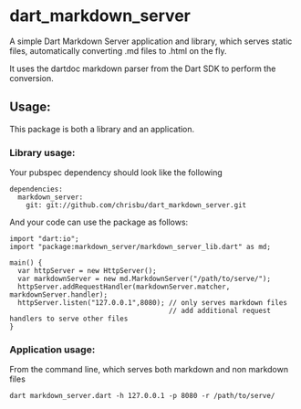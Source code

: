 dart_markdown_server
====================

A simple Dart Markdown Server application and library, which serves static files, 
automatically converting .md files to .html on the fly.

It uses the dartdoc markdown parser from the Dart SDK to perform the conversion.

## Usage:
This package is both a library and an application.  

### Library usage:
Your pubspec dependency should look like the following
    
    dependencies:
      markdown_server:
        git: git://github.com/chrisbu/dart_markdown_server.git

And your code can use the package as follows:
   
    import "dart:io";
    import "package:markdown_server/markdown_server_lib.dart" as md;
    
    main() {
      var httpServer = new HttpServer();
      var markdownServer = new md.MarkdownServer("/path/to/serve/");
      httpServer.addRequestHandler(markdownServer.matcher, markdownServer.handler);
      httpServer.listen("127.0.0.1",8080); // only serves markdown files
                                           // add additional request handlers to serve other files                                           
    }
    
### Application usage:

From the command line, which serves both markdown and non markdown files

    dart markdown_server.dart -h 127.0.0.1 -p 8080 -r /path/to/serve/
